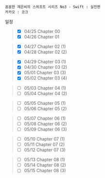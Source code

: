 ```
꼼꼼한 재은씨의 스위프트 시리즈 No3 - Swift : 실전편
카카오 : 코크
```

일정

>- [x] 04/25 Chapter 00
>- [x] 04/26 Chapter 01

>- [x] 04/27 Chapter 02 (1)
>- [x] 04/28 Chapter 02 (2)

>- [x] 04/29 Chapter 03 (1)
>- [x] 04/30 Chapter 03 (2)
>- [x] 05/01 Chapter 03 (3)
>- [x] 05/02 Chapter 03 (4)

>- [ ] 05/03 Chapter 04 (1)
>- [ ] 05/04 Chapter 04 (2)

>- [ ] 05/05 Chapter 05 (1)
>- [ ] 05/06 Chapter 05 (2)

>- [ ] 05/07 Chapter 06 (1)
>- [ ] 05/08 Chapter 06 (2)
>- [ ] 05/09 Chapter 06 (3)

>- [ ] 05/10 Chapter 07 (1)
>- [ ] 05/11 Chapter 07 (2)
>- [ ] 05/12 Chapter 07 (3)

>- [ ] 05/13 Chapter 08 (1)
>- [ ] 05/14 Chapter 08 (2)
>- [ ] 05/15 Chapter 08 (3)
